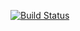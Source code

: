[![Build Status](https://travis-ci.org/kasperpeulen/playground2.dart.svg?branch=travis-test)](https://travis-ci.org/kasperpeulen/playground2.dart)


